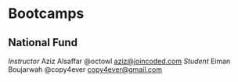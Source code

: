 # Bootcamps

## National Fund
*Instructor* Aziz Alsaffar @octowl aziz@joincoded.com
*Student* Eiman Boujarwah @copy4ever copy4ever@gmail.com
